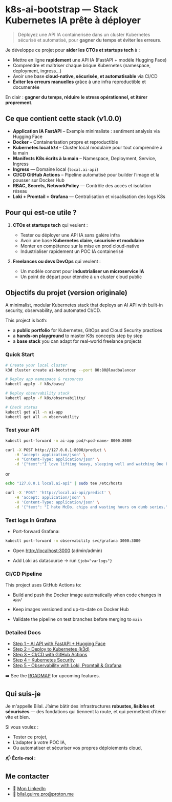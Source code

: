 # k8s-ai-bootstrap — Stack Kubernetes IA prête à déployer

> Déployez une API IA containerisée dans un cluster Kubernetes sécurisé et automatisé, pour **gagner du temps et éviter les erreurs**.

Je développe ce projet pour **aider les CTOs et startups tech** à :
- Mettre en ligne **rapidement** une API IA (FastAPI + modèle Hugging Face)
- Comprendre et maîtriser chaque brique Kubernetes (namespace, deployment, ingress…)
- Avoir une base **cloud-native, sécurisée, et automatisable** via CI/CD
- **Éviter les erreurs manuelles** grâce à une infra reproductible et documentée

En clair : **gagner du temps, réduire le stress opérationnel, et itérer proprement**.

## Ce que contient cette stack (v1.0.0)

- **Application IA FastAPI** – Exemple minimaliste : sentiment analysis via Hugging Face
- **Docker** – Containerisation propre et reproductible
- **Kubernetes local `k3d`** – Cluster local modulaire pour tout comprendre à la main
- **Manifests K8s écrits à la main** – Namespace, Deployment, Service, Ingress
- **Ingress** — Domaine local (`local.ai-api`)
- **CI/CD GitHub Actions** – Pipeline automatisé pour builder l’image et la pousser sur Docker Hub
- **RBAC, Secrets, NetworkPolicy** — Contrôle des accès et isolation réseau
- **Loki + Promtail + Grafana** — Centralisation et visualisation des logs K8s

## Pour qui est-ce utile ?

1. **CTOs et startups tech** qui veulent :
	- Tester ou déployer une API IA sans galère infra
	- Avoir une base **Kubernetes claire, sécurisée et modulaire**
	- Monter en compétence sur la mise en prod cloud-native
	- Industrialiser rapidement un POC IA containerisé

2. **Freelances ou devs DevOps** qui veulent :
	- Un modèle concret pour **industrialiser un microservice IA**
	- Un point de départ pour étendre à un cluster cloud public

## Objectifs du projet (version originale)

A minimalist, modular Kubernetes stack that deploys an AI API with built-in security, observability, and automated CI/CD.

This project is both:
- a **public portfolio** for Kubernetes, GitOps and Cloud Security practices
- a **hands-on playground** to master K8s concepts step by step
- a **base stack** you can adapt for real-world freelance projects

### Quick Start

```bash
# Create your local cluster
k3d cluster create ai-bootstrap --port 80:80@loadbalancer

# Deploy app namespace & resources
kubectl apply -f k8s/base/

# Deploy observability stack
kubectl apply -f k8s/observability/

# Check status
kubectl get all -n ai-app
kubectl get all -n observability
````

### Test your API

```bash
kubectl port-forward -n ai-app pod/<pod-name> 8000:8000

curl -X POST http://127.0.0.1:8000/predict \
	-H 'accept: application/json' \
	-H "Content-Type: application/json" \
	-d '{"text":"I love lifting heavy, sleeping well and watching One Piece."}'
```

or

```bash
echo "127.0.0.1 local.ai-api" | sudo tee /etc/hosts

curl -X 'POST' 'http://local.ai-api/predict' \
	-H 'accept: application/json' \
	-H 'Content-Type: application/json' \
	-d '{"text": "I hate McDo, chips and wasting hours on dumb series."}'
```

### Test logs in Grafana

- Port-forward Grafana:  

```bash
kubectl port-forward -n observability svc/grafana 3000:3000
```

- Open [http://localhost:3000](http://localhost:3000) (admin/admin)

- Add Loki as datasource → run `{job="varlogs"}`

### CI/CD Pipeline

This project uses GitHub Actions to:

- Build and push the Docker image automatically when code changes in `app/`

- Keep images versioned and up-to-date on Docker Hub

- Validate the pipeline on test branches before merging to `main`

### Detailed Docs

- [Step 1 – AI API with FastAPI + Hugging Face](docs/01-ai-api-fastapi.md)
- [Step 2 – Deploy to Kubernetes (k3d)](docs/02-kubernetes-k3d.md)
- [Step 3 – CI/CD with GitHub Actions](docs/03-ci-cd-github-actions.md)
- [Step 4 – Kubernetes Security](docs/04-security-k8s.md)
- [Step 5 – Observability with Loki, Promtail & Grafana](docs/05-observability.md)

➡️ See the [ROADMAP](ROADMAP.md) for upcoming features.

## Qui suis-je

Je m'appelle Bilal. 
J’aime bâtir des infrastructures **robustes, lisibles et sécurisées** — des fondations qui tiennent la route, et qui permettent d’itérer vite et bien.

Si vous voulez :
- Tester ce projet,
- L’adapter à votre POC IA,
- Ou automatiser et sécuriser vos propres déploiements cloud,

📬 **Écris-moi :**
## Me contacter

- 🔗 [Mon LinkedIn](https://www.linkedin.com/in/bilal-guirre-395544221/)
- 📧 bilal.guirre.pro@proton.me
